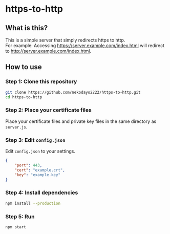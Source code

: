 # https-to-http

## What is this?

This is a simple server that simply redirects https to http. <br>
For example: Accessing https://server.example.com/index.html will redirect to http://server.example.com/index.html.

## How to use

### Step 1: Clone this repository

```bash
git clone https://github.com/nekodayo2222/https-to-http.git
cd https-to-http
```

### Step 2: Place your certificate files

Place your certificate files and private key files in the same directory as `server.js`.

### Step 3: Edit `config.json`

Edit `config.json` to your settings.

```json
{
    "port": 443,
    "cert": "example.crt",
    "key": "example.key"
}
```

### Step 4: Install dependencies

```bash
npm install --production
```

### Step 5: Run

```bash
npm start
```